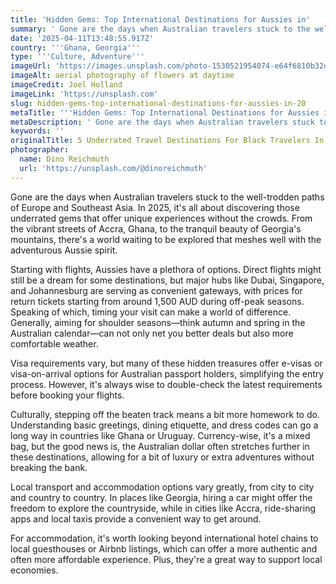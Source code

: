 ```yaml
---
title: 'Hidden Gems: Top International Destinations for Aussies in'
summary: ' Gone are the days when Australian travelers stuck to the well-trodden paths of Europe and Southeast Asia. In 2025, it''s all about discovering those u...'
date: '2025-04-11T13:48:55.917Z'
country: '''Ghana, Georgia'''
type: '''Culture, Adventure'''
imageUrl: 'https://images.unsplash.com/photo-1530521954074-e64f6810b32d'
imageAlt: aerial photography of flowers at daytime
imageCredit: Joel Holland
imageLink: 'https://unsplash.com'
slug: hidden-gems-top-international-destinations-for-aussies-in-20
metaTitle: '''Hidden Gems: Top International Destinations for Aussies in 2025'''
metaDescription: ' Gone are the days when Australian travelers stuck to the well-trodden paths of Europe and Southeast Asia. In 2025, it''s all about discovering those u...'
keywords: ''
originalTitle: 5 Underrated Travel Destinations For Black Travelers In 2025 - Travel Noire
photographer:
  name: Dino Reichmuth
  url: 'https://unsplash.com/@dinoreichmuth'
---
```








Gone are the days when Australian travelers stuck to the well-trodden paths of Europe and Southeast Asia. In 2025, it's all about discovering those underrated gems that offer unique experiences without the crowds. From the vibrant streets of Accra, Ghana, to the tranquil beauty of Georgia's mountains, there's a world waiting to be explored that meshes well with the adventurous Aussie spirit. 

Starting with flights, Aussies have a plethora of options. Direct flights might still be a dream for some destinations, but major hubs like Dubai, Singapore, and Johannesburg are serving as convenient gateways, with prices for return tickets starting from around 1,500 AUD during off-peak seasons. Speaking of which, timing your visit can make a world of difference. Generally, aiming for shoulder seasons—think autumn and spring in the Australian calendar—can not only net you better deals but also more comfortable weather.

Visa requirements vary, but many of these hidden treasures offer e-visas or visa-on-arrival options for Australian passport holders, simplifying the entry process. However, it's always wise to double-check the latest requirements before booking your flights.

Culturally, stepping off the beaten track means a bit more homework to do. Understanding basic greetings, dining etiquette, and dress codes can go a long way in countries like Ghana or Uruguay. Currency-wise, it's a mixed bag, but the good news is, the Australian dollar often stretches further in these destinations, allowing for a bit of luxury or extra adventures without breaking the bank.

Local transport and accommodation options vary greatly, from city to city and country to country. In places like Georgia, hiring a car might offer the freedom to explore the countryside, while in cities like Accra, ride-sharing apps and local taxis provide a convenient way to get around.

For accommodation, it's worth looking beyond international hotel chains to local guesthouses or Airbnb listings, which can offer a more authentic and often more affordable experience. Plus, they're a great way to support local economies.
